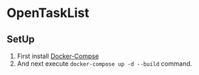 # OpenTaskList

## SetUp

1. First install [Docker-Compse](https://github.com/docker/compose)
2. And next execute `docker-compose up -d --build` command.
